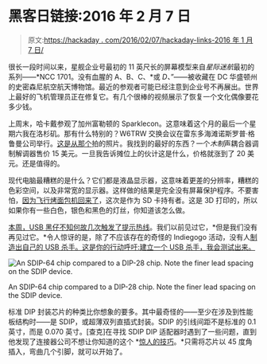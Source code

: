 # 黑客日链接:2016 年 2 月 7 日

> 原文:[https://hackaday . com/2016/02/07/hackaday-links-2016 年 1 月 7 日/](https://hackaday.com/2016/02/07/hackaday-links-january-7-2016/)

很长一段时间以来，星舰企业号最初的 11 英尺长的屏幕模型来自*星际迷航*最初的系列——*NCC 1701。没有血腥的 A、B、C、*或 *D、*”——被收藏在 DC 华盛顿州的史密森尼航空航天博物馆。最近的参观者可能已经注意到企业号不再展出。世界上最好的飞机管理员正在修复它。有几个很棒的视频展示了恢复一个文化偶像要花多少钱。

上周末，哈卡戴参观了加州富勒顿的 Sparklecon。这意味着这个月的最后一个星期六我在洛杉矶。那有什么特别的？W6TRW 交换会议在雷东多海滩诺斯罗普·格鲁曼公司举行。[这是从那个](https://hackaday.io/page/1490-a-visit-to-w6trw)拍的照片。我找到的最好的东西？一个*木制*声耦合器调制解调器售价 15 美元。一旦我告诉摊位上的伙计这是什么，价格就涨到了 20 美元。还是值得的。

现代电脑最糟糕的是什么？它们都是液晶显示器，这意味着更差的分辨率，糟糕的色彩空间，以及非常宽的显示器。这样做的结果是完全没有屏幕保护程序。不要害怕，[因为飞行烤面包机回来了](http://mcuoneclipse.com/2016/01/31/the-return-of-the-3d-printed-flying-toaster/)，这次是作为 SD 卡持有者。这是 3D 打印的，所以如果你有一些白色，银色和黑色的灯丝，你知道该怎么做。

[本周，USB 黑仔不知何故几次触发了提示热线](http://hackaday.com/2015/10/10/the-usb-killer-version-2-0/)。我们以前见过它，*但是我们没有再见过它。*令人惊讶的是，除了不应该存在的奇怪的 Indiegogo 活动，没有人[制造出自己的 USB 杀手。这是你的行动呼吁:建立一个 USB 杀手，我会测试出来。](http://hackaday.com/2015/11/06/the-usb-killer-now-a-crowdfunding-campaign/)

![An SDIP-64 chip compared to a DIP-28 chip. Note the finer lead spacing on the SDIP device.](../Images/6b80e14e6edf51f0ba18434e51c05e7d.png)

An SDIP-64 chip compared to a DIP-28 chip. Note the finer lead spacing on the SDIP device.

标准 DIP 封装芯片的种类比你想象的要多。其中最奇怪的——至少在涉及到性能板结构时——是 SDIP，或超薄双列直插式封装。SDIP 的引线间距不是标准的 0.1 英寸，而是 0.070 英寸。[查克]在寻找 SDIP DIP 适配器时遇到了一些问题，直到他发现了连接器公司不想让你知道的这个 *[惊人的技巧](https://www.element14.com/community/thread/43589/l/sdip-ic-to-dip-conversion?displayFullThread=true)。*只需将芯片以 45 度角插入，弯曲几个引脚，就可以开始了。